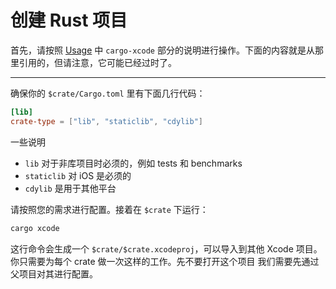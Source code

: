 # 创建 Rust 项目

首先，请按照 [Usage](https://gitlab.com/kornelski/cargo-xcode#usage) 中 `cargo-xcode`
部分的说明进行操作。下面的内容就是从那里引用的，但请注意，它可能已经过时了。

---

确保你的 `$crate/Cargo.toml` 里有下面几行代码：

```toml
[lib]
crate-type = ["lib", "staticlib", "cdylib"]
```

一些说明

- `lib` 对于非库项目时必须的，例如 tests 和 benchmarks
- `staticlib` 对 iOS 是必须的
- `cdylib` 是用于其他平台

请按照您的需求进行配置。接着在 `$crate` 下运行：

```bash
cargo xcode
```

这行命令会生成一个 `$crate/$crate.xcodeproj`，可以导入到其他 Xcode 项目。你只需要为每个 crate
做一次这样的工作。先不要打开这个项目 我们需要先通过父项目对其进行配置。
